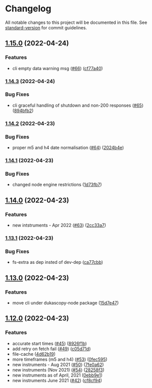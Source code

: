 # Changelog

All notable changes to this project will be documented in this file. See [standard-version](https://github.com/conventional-changelog/standard-version) for commit guidelines.

## [1.15.0](https://github.com/Leo4815162342/dukascopy-node/compare/v1.14.3...v1.15.0) (2022-04-24)


### Features

* cli empty data warning msg ([#66](https://github.com/Leo4815162342/dukascopy-node/issues/66)) ([cf77a40](https://github.com/Leo4815162342/dukascopy-node/commit/cf77a4046f7005ae4e1c4ba54e241f532ec8c334))

### [1.14.3](https://github.com/Leo4815162342/dukascopy-node/compare/v1.14.2...v1.14.3) (2022-04-24)


### Bug Fixes

* cli graceful handling of shutdown and non-200 responses ([#65](https://github.com/Leo4815162342/dukascopy-node/issues/65)) ([894bfb2](https://github.com/Leo4815162342/dukascopy-node/commit/894bfb227320efd91b1609ce49240ded17824446))

### [1.14.2](https://github.com/Leo4815162342/dukascopy-node/compare/v1.14.1...v1.14.2) (2022-04-23)


### Bug Fixes

* proper m5 and h4 date normalisation ([#64](https://github.com/Leo4815162342/dukascopy-node/issues/64)) ([2024b4e](https://github.com/Leo4815162342/dukascopy-node/commit/2024b4e908c8fc3240808f6e35eaff87692aca98))

### [1.14.1](https://github.com/Leo4815162342/dukascopy-node/compare/v1.14.0...v1.14.1) (2022-04-23)


### Bug Fixes

* changed node engine restrictions ([1d73fb7](https://github.com/Leo4815162342/dukascopy-node/commit/1d73fb7fff5b3bb22895e2848c56951000526662))

## [1.14.0](https://github.com/Leo4815162342/dukascopy-node/compare/v1.13.1...v1.14.0) (2022-04-23)


### Features

* new intstruments - Apr 2022 ([#63](https://github.com/Leo4815162342/dukascopy-node/issues/63)) ([2cc33a7](https://github.com/Leo4815162342/dukascopy-node/commit/2cc33a781936bbfc633cdefe666fc650b76fc827))

### [1.13.1](https://github.com/Leo4815162342/dukascopy-node/compare/v1.13.0...v1.13.1) (2022-04-23)


### Bug Fixes

* fs-extra as dep insted of dev-dep ([ca77cbb](https://github.com/Leo4815162342/dukascopy-node/commit/ca77cbbb4d67b40783b2ee807fb5a98746f01a5b))

## [1.13.0](https://github.com/Leo4815162342/dukascopy-node/compare/v1.12.0...v1.13.0) (2022-04-23)


### Features

* move cli under dukascopy-node package ([15d7e47](https://github.com/Leo4815162342/dukascopy-node/commit/15d7e4725ad21d2f15aab1ef09248cf8e39ef613))

## [1.12.0](https://github.com/Leo4815162342/dukascopy-node/compare/v1.0.12...v1.12.0) (2022-04-23)


### Features

* accurate start times ([#45](https://github.com/Leo4815162342/dukascopy-node/issues/45)) ([8926f1b](https://github.com/Leo4815162342/dukascopy-node/commit/8926f1b861fda891eb32e478a752674d32fe9bf5))
* add retry on fetch fail ([#49](https://github.com/Leo4815162342/dukascopy-node/issues/49)) ([c05d71d](https://github.com/Leo4815162342/dukascopy-node/commit/c05d71d638dae04a56c4cddeb6602ceaecd10314))
* file-cache ([4d62b19](https://github.com/Leo4815162342/dukascopy-node/commit/4d62b19f2181e980945b30742cb3ae29ec7fc69a))
* more timeframes (m5 and h4) ([#53](https://github.com/Leo4815162342/dukascopy-node/issues/53)) ([0fec595](https://github.com/Leo4815162342/dukascopy-node/commit/0fec5952ac9c6e1be5439f8fb75ac854900dfcfe))
* new instruments - Aug 2021 ([#50](https://github.com/Leo4815162342/dukascopy-node/issues/50)) ([7fe0a62](https://github.com/Leo4815162342/dukascopy-node/commit/7fe0a62c7a536dd524c5039932a28b94a15eee55))
* new instruments (Nov 2021) ([#54](https://github.com/Leo4815162342/dukascopy-node/issues/54)) ([28258f3](https://github.com/Leo4815162342/dukascopy-node/commit/28258f3ac6f455df6ef6672109bc1651b89ad621))
* new instruments as of April, 2021 ([0ebb9e1](https://github.com/Leo4815162342/dukascopy-node/commit/0ebb9e11ee3d99502eca065565c399049812e64c))
* new instruments June 2021 ([#42](https://github.com/Leo4815162342/dukascopy-node/issues/42)) ([cf8cf94](https://github.com/Leo4815162342/dukascopy-node/commit/cf8cf943b2271fe939115b40b6a954116c1d7280))
